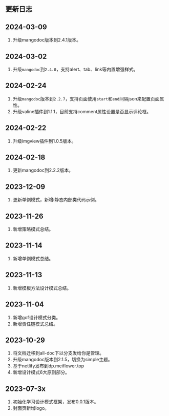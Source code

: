 ## 更新日志

## 2024-03-09
1. 升级mangodoc版本到2.4.1版本。

## 2024-03-02
1. 升级`mangodoc`到`2.4.0`，支持alert、tab、link等内置增强样式。

## 2024-02-24
1. 升级`mangodoc`版本到`2.2.7`，支持页面使用`start`和`end`间隔json来配置页面属性。
2. 升级valine插件到1.1.1，目前支持comment属性设置是否显示评论框。

## 2024-02-22
1. 升级imgview插件到1.0.5版本。

## 2024-02-18
1. 更新mangodoc到2.2.2版本。

## 2023-12-09

1.  更新单例模式，新增i静态内部类代码示例。

## 2023-11-26

1.  新增策略模式总结。

## 2023-11-14

1.  新增单例模式总结。

## 2023-11-13

1.  新增模板方法设计模式总结。

## 2023-11-04

1.  新增gof设计模式分类。
2.  新增责任链模式总结。

## 2023-10-29

1.  将文档迁移到all-doc下以分支发给你是管理。
2.  升级mangodoc版本到2.1.5，切换为simple主题。
3.  基于netlify发布到dp.meiflower.top
4.  新增设计模式6大原则部分。

## 2023-07-3x

1.  初始化学习设计模式框架，发布0.0.1版本。
2.  封面页新增logo。